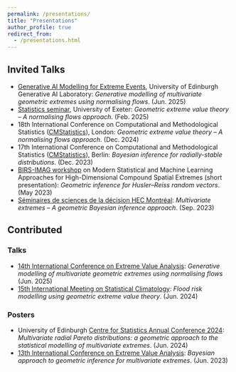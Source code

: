 ```yaml
---
permalink: /presentations/
title: "Presentations"
author_profile: true
redirect_from: 
  - /presentations.html
---
```


## Invited Talks

  * [Generative AI Modelling for Extreme Events](https://gail.ed.ac.uk/news-and-events/events/generative-ai-modelling-for-extreme-events), University of Edinburgh Generative AI Laboratory: *Generative modelling of multivariate geometric extremes using normalising flows*. (Jun. 2025)
  * [Statistics seminar](https://www.exeter.ac.uk/events/details/index.php?event=14776), University of Exeter: *Geometric extreme value theory – A normalising flows approach*. (Feb. 2025)
  * 18th International Conference on Computational and Methodological Statistics ([CMStatistics](https://www.cmstatistics.org/CFECMStatistics2024/)), London: *Geometric extreme value theory – A normalising flows approach*. (Dec. 2024)
  * 17th International Conference on Computational and Methodological Statistics ([CMStatistics](https://www.cmstatistics.org/CMStatistics2023/)), Berlin: *Bayesian inference for radially-stable distributions*. (Dec. 2023)
  * [BIRS-IMAG workshop](https://wpd.ugr.es/~imag/events/event/23w6006/) on Modern Statistical and Machine Learning Approaches for High-Dimensional Compound Spatial Extremes (short presentation): *Geometric inference for Husler–Reiss random vectors*. (May 2023)
  * [Séminaires de sciences de la décision HEC Montréal](https://hecsciencesdecision.github.io/presentations/archives/2023-09-29.html): *Multivariate extremes – A geometric Bayesian inference approach*. (Sep. 2023)


## Contributed 

### Talks

  * [14th International Conference on Extreme Value Analysis](https://eva2025.unc.edu/): *Generative modelling of multivariate geometric extremes using normalising flows* (Jun. 2025)
  * [15th International Meeting on Statistical Climatology](http://www.meteo.fr/cic/meetings/2024/IMSC/): *Flood risk modelling using geometric extreme value theory*. (Jun. 2024)

### Posters

  * University of Edinburgh [Centre for Statistics Annual Conference 2024](https://centreforstatistics.maths.ed.ac.uk/events/the-cfs-annual-conference/cfs-annual-conference-2024): *Multivariate radial Pareto distributions: a geometric approach to the statistical modelling of multivariate extremes*. (Jun. 2024)
  * [13th International Conference on Extreme Value Analysis](https://dec.unibocconi.eu/research/extreme-value-analysis-eva-2023): *Bayesian approach to geometric inference for multivariate extremes*. (Jun. 2023)
